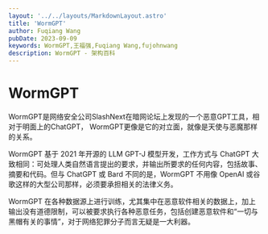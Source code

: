 ```yaml
---
layout: '../../layouts/MarkdownLayout.astro'
title: 'WormGPT'
author: Fuqiang Wang
pubDate: 2023-09-09
keywords: WormGPT,王福强,Fuqiang Wang,fujohnwang
description: WormGPT - 架构百科
---
```


# WormGPT

WormGPT是网络安全公司SlashNext在暗网论坛上发现的一个恶意GPT工具，相对于明面上的ChatGPT， WormGPT更像是它的对立面，就像是天使与恶魔那样的关系。

WormGPT 基于 2021 年开源的 LLM GPT-J 模型开发，工作方式与 ChatGPT 大致相同：可处理人类自然语言提出的要求，并输出所要求的任何内容，包括故事、摘要和代码。但与 ChatGPT 或 Bard 不同的是，WormGPT 不用像 OpenAI 或谷歌这样的大型公司那样，必须要承担相关的法律义务。

WormGPT 在各种数据源上进行训练，尤其集中在恶意软件相关的数据上，加上输出没有道德限制，可以被要求执行各种恶意任务，包括创建恶意软件和“一切与黑帽有关的事情”，对于网络犯罪分子而言无疑是一大利器。


